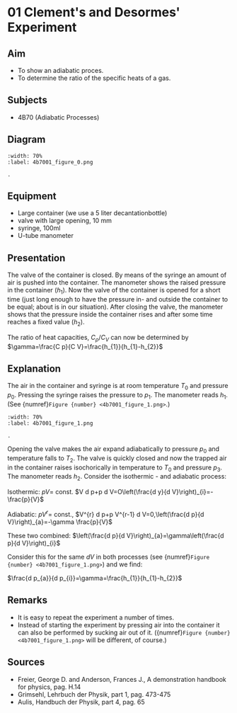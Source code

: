 # 01 Clement's and Desormes' Experiment   
  
## Aim   
 
 *  To show an adiabatic proces. 
 *  To determine the ratio of the specific heats of a gas.
   
  
## Subjects   
* 4B70 (Adiabatic Processes)   

## Diagram
   
```{figure} figures/figure_0.png
:width: 70%  
:label: 4b7001_figure_0.png  

. 
```

## Equipment
 - Large container (we use a 5 liter decantationbottle)
- valve with large opening, $10 \mathrm{~mm}$
- syringe, $100 \mathrm{ml}$
- U-tube manometer
    
  
## Presentation   
The valve of the container is closed. By means of the syringe an amount of air is pushed into the container. The manometer shows the raised pressure in the container $\left(h_{1}\right)$. Now the valve of the container is opened for a short time (just long enough to have the pressure in- and outside the container to be equal; about is in our situation). After closing the valve, the manometer shows that the pressure inside the container rises and after some time reaches a fixed value $\left(h_{2}\right)$.

The ratio of heat capacities, $C_{\rho} / C_{V}$ can now be determined by $\gamma=\frac{C p}{C V}=\frac{h_{1}}{h_{1}-h_{2}}$
  
## Explanation   
The air in the container and syringe is at room temperature $T_{0}$ and pressure $p_{0}$. Pressing the syringe raises the pressure to $p_{1}$. The manometer reads $h_{1}$. (See {numref}`Figure {number} <4b7001_figure_1.png>`.)  

```{figure} figures/figure_1.png
:width: 70%  
:label: 4b7001_figure_1.png  

. 
```

Opening the valve makes the air expand adiabatically to pressure $p_{0}$ and temperature falls to $T_{2}$. The valve is quickly closed and now the trapped air in the container raises isochorically in temperature to $T_{0}$ and pressure $p_{3}$. The manometer reads $h_{2}$. Consider the isothermic - and adiabatic process:

Isothermic: $p V=$ const. $V d p+p d V=O\left(\frac{d y}{d V}\right)_{i}=-\frac{p}{V}$

Adiabatic: $p V^{r}=$ const., $V^{r} d p+p V^{r-1} d V=0,\left(\frac{d p}{d V}\right)_{a}=-\gamma \frac{p}{V}$

These two combined: $\left(\frac{d p}{d V}\right)_{a}=\gamma\left(\frac{d p}{d V}\right)_{i}$

Consider this for the same $d V$ in both processes (see {numref}`Figure {number} <4b7001_figure_1.png>`) and we find:

$\frac{d p_{a}}{d p_{i}}=\gamma=\frac{h_{1}}{h_{1}-h_{2}}$

## Remarks
 *  It is easy to repeat the experiment a number of times. 
 *  Instead of starting the experiment by pressing air into the container it can also be performed by sucking air out of it. ({numref}`Figure {number} <4b7001_figure_1.png>` will be different, of course.)     
  
## Sources
 *  Freier, George D. and Anderson, Frances J., A demonstration handbook for physics, pag. H.14 
 *  Grimsehl, Lehrbuch der Physik, part 1, pag. 473-475 
 *  Aulis, Handbuch der Physik, part 4, pag. 65
  